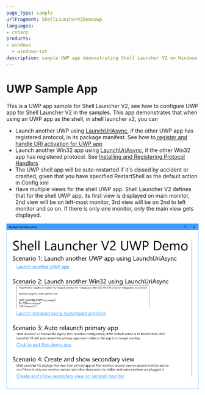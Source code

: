 ```yaml
---
page_type: sample
urlFragment: ShellLauncherV2DemoUwp
languages:
- csharp
products:
- windows
  - windows-iot
description: sample UWP app demonstrating Shell Launcher V2 on Windows 10 Enterprise from 1903 release
---
```


# UWP Sample App

This is a UWP app sample for Shell Launcher V2, see how to configure UWP app for Shell Launcher V2 in the samples. This app demonstrates that when using an UWP app as the shell, in shell launcher v2, you can

* Launch another UWP using [LaunchUriAsync](https://docs.microsoft.com/en-us/uwp/api/windows.system.launcher.launchuriasync), if the other UWP app has registered protocol, in its package manifest. See how to[ register and handle URI activation for UWP app](https://docs.microsoft.com/en-us/windows/uwp/launch-resume/handle-uri-activation)
* Launch another Win32 app using [LaunchUriAsync](https://docs.microsoft.com/en-us/uwp/api/windows.system.launcher.launchuriasync), if the other Win32 app has registered protocol. See [Installing and Registering Protocol Handlers](https://docs.microsoft.com/en-us/windows/desktop/search/-search-3x-wds-ph-install-registration)
* The UWP shell app will be auto-restarted if it's closed by accident or crashed, given that you have specified RestartShell as the default action in Config xml
* Have multiple views for the shell UWP app. Shell Launcher V2 defines that for the shell UWP app, its first view is displayed on main monitor, 2nd view will be on left-most monitor, 3rd view will be on 2nd to left monitor and so on. If there is only one monitor, only the main view gets displayed.

![App screen capture](../Images/UwpSampleScreenCapture.png)
